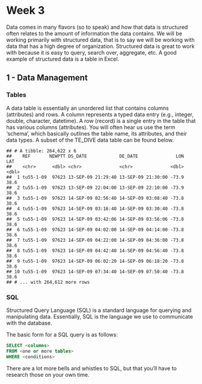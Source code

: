 Week 3
======

Data comes in many flavors (so to speak) and how that data is structured
often relates to the amount of information the data contains. We will be
working primarily with structured data, that is to say we will be
working with data that has a high degree of organization. Structured
data is great to work with because it is easy to query, search over,
aggregate, etc. A good example of structured data is a table in Excel.

1 - Data Management
-------------------

### Tables

A data table is essentially an unordered list that contains columns
(attributes) and rows. A column represents a typed data entry (e.g.,
integer, double, character, datetime). A row (record) is a single entry
in the table that has various columns (attributes). You will often hear
us use the term ‘schema’, which basically outlines the table name, its
attributes, and their data types. A subset of the TE\_DIVE data table
can be found below.

    ## # A tibble: 264,622 x 6
    ##    REF       NEWPTT DS_DATE            DE_DATE              LON   LAT
    ##    <chr>      <dbl> <chr>              <chr>              <dbl> <dbl>
    ##  1 tu55-1-09  97623 13-SEP-09 21:29:40 13-SEP-09 21:30:00 -73.9  38.6
    ##  2 tu55-1-09  97623 13-SEP-09 22:04:00 13-SEP-09 22:10:00 -73.9  38.6
    ##  3 tu55-1-09  97623 14-SEP-09 02:56:40 14-SEP-09 03:08:40 -73.8  38.6
    ##  4 tu55-1-09  97623 14-SEP-09 03:16:40 14-SEP-09 03:30:40 -73.8  38.6
    ##  5 tu55-1-09  97623 14-SEP-09 03:42:06 14-SEP-09 03:56:06 -73.8  38.6
    ##  6 tu55-1-09  97623 14-SEP-09 04:02:00 14-SEP-09 04:14:00 -73.8  38.6
    ##  7 tu55-1-09  97623 14-SEP-09 04:22:00 14-SEP-09 04:36:00 -73.8  38.6
    ##  8 tu55-1-09  97623 14-SEP-09 04:42:40 14-SEP-09 04:56:40 -73.8  38.6
    ##  9 tu55-1-09  97623 14-SEP-09 06:02:20 14-SEP-09 06:18:20 -73.8  38.6
    ## 10 tu55-1-09  97623 14-SEP-09 07:34:40 14-SEP-09 07:50:40 -73.8  38.6
    ## # ... with 264,612 more rows

### SQL

Structured Query Language (SQL) is a standard language for querying and
manipulating data. Essentially, SQL is the language we use to
communicate with the database.

The basic form for a SQL query is as follows:

``` sql
SELECT <columns>
FROM <one or more tables>
WHERE <conditions>
```

There are a lot more bells and whistles to SQL, but that you’ll have to
research those on your own time.
